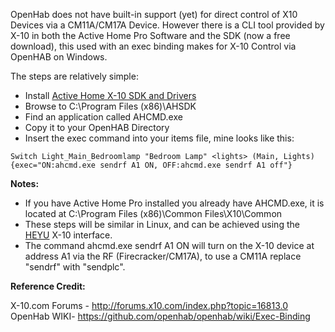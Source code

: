 OpenHab does not have built-in support (yet) for direct control of X10 Devices via a CM11A/CM17A Device. However there is a CLI tool provided by X-10 in both the Active Home Pro Software and the SDK (now a free download), this used with an exec binding makes for X-10 Control via OpenHAB on Windows.

The steps are relatively simple:
* Install [Active Home X-10 SDK and Drivers](http://kbase.x10.com/wiki/Activehome_Pro_SDK) 
* Browse to C:\Program Files (x86)\AHSDK
* Find an application called AHCMD.exe
* Copy it to your OpenHAB Directory
* Insert the exec command into your items file, mine looks like this:
	
`Switch Light_Main_Bedroomlamp "Bedroom Lamp" <lights> (Main, Lights){exec="ON:ahcmd.exe sendrf A1 ON, OFF:ahcmd.exe sendrf A1 off"}`	


**Notes:**

* If you have Active Home Pro installed you already have AHCMD.exe, it is located at C:\Program Files (x86)\Common Files\X10\Common
* These steps will be similar in Linux, and can be achieved using the [HEYU](http://heyu.tanj.com/) X-10 interface.
* The command ahcmd.exe sendrf A1 ON will turn on the X-10 device at address A1 via the RF (Firecracker/CM17A), to use a CM11A replace "sendrf" with "sendplc".
	
**Reference Credit:**

X-10.com Forums - http://forums.x10.com/index.php?topic=16813.0 
OpenHab WIKI- https://github.com/openhab/openhab/wiki/Exec-Binding 